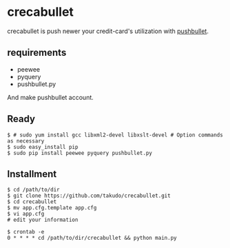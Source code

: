 # crecabullet

crecabullet is push newer your credit-card's utilization with [pushbullet](https://www.pushbullet.com/).

## requirements

* peewee
* pyquery
* pushbullet.py

And make pushbullet account.

## Ready

```shell
$ # sudo yum install gcc libxml2-devel libxslt-devel # Option commands as necessary
$ sudo easy_install pip
$ sudo pip install peewee pyquery pushbullet.py
```

## Installment

```shell
$ cd /path/to/dir
$ git clone https://github.com/takudo/crecabullet.git
$ cd crecabullet
$ mv app.cfg.template app.cfg
$ vi app.cfg
# edit your information

$ crontab -e
0 * * * * cd /path/to/dir/crecabullet && python main.py
```

